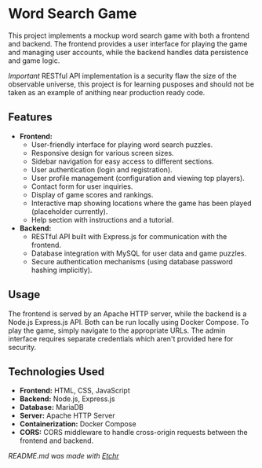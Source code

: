 # Word Search Game
This project implements a mockup word search game with both a frontend and backend.  The frontend provides a user interface for playing the game and managing user accounts, while the backend handles data persistence and game logic.

*Important*
RESTful API implementation is a security flaw the size of the observable universe, this project is for learning pusposes and should not be taken as an example of anithing near production ready code. 

## Features
* **Frontend:**
    * User-friendly interface for playing word search puzzles.
    * Responsive design for various screen sizes.
    * Sidebar navigation for easy access to different sections.
    * User authentication (login and registration).
    * User profile management (configuration and viewing top players).
    * Contact form for user inquiries.
    * Display of game scores and rankings.
    * Interactive map showing locations where the game has been played (placeholder currently).
    * Help section with instructions and a tutorial.
* **Backend:**
    * RESTful API built with Express.js for communication with the frontend.
    * Database integration with MySQL for user data and game puzzles.
    * Secure authentication mechanisms (using database password hashing implicitly).

## Usage
The frontend is served by an Apache HTTP server, while the backend is a Node.js Express.js API.  Both can be run locally using Docker Compose. To play the game, simply navigate to the appropriate URLs. The admin interface requires separate credentials which aren't provided here for security.

## Technologies Used
* **Frontend:** HTML, CSS, JavaScript
* **Backend:** Node.js, Express.js
* **Database:** MariaDB
* **Server:** Apache HTTP Server
* **Containerization:** Docker Compose
* **CORS:** CORS middleware to handle cross-origin requests between the frontend and backend.

*README.md was made with [Etchr](https://etchr.dev)*